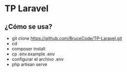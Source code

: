 # TP Laravel

## ¿Cómo se usa?
- git clone https://github.com/BruceCode/TP-Laravel.git <path directorio destino>
- cd <path directorio destino>
- composer install
- cp .env.example .env
- configurar el archivo .env
- php artisan serve
